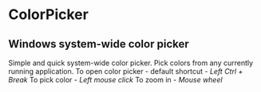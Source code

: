 # ColorPicker
## Windows system-wide color picker

Simple and quick system-wide color picker. Pick colors from any currently running application.
To open color picker - default shortcut - *Left Ctrl + Break*
To pick color - *Left mouse click*
To zoom in - *Mouse wheel*
